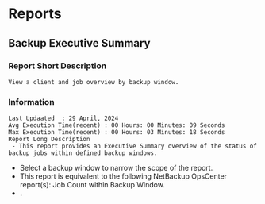 # Reports
## Backup Executive Summary
### Report Short Description
```View a client and job overview by backup window.```
### Information 
    Last Updaated  : 29 April, 2024
    Avg Execution Time(recent) : 00 Hours: 00 Minutes: 09 Seconds
    Max Execution Time(recent) : 00 Hours: 03 Minutes: 18 Seconds
    Report Long Description
     - This report provides an Executive Summary overview of the status of backup jobs within defined backup windows.
 -  Select a backup window to narrow the scope of the report.
 -  This report is equivalent to the following NetBackup OpsCenter report(s): Job Count within Backup Window.
 - .
